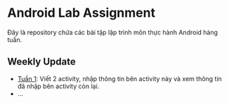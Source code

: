 # Android Lab Assignment  
Đây là repository chứa các bài tập lập trình môn thực hành Android hàng tuần. 
## Weekly Update
- [Tuần 1](Week1): Viết 2 activity, nhập thông tin bên activity này và xem thông tin đã nhập bên activity còn lại.
- ...
